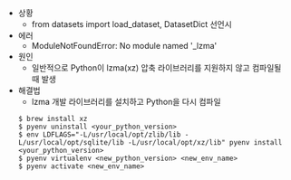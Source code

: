 # 
* 상황
    * from datasets import load_dataset, DatasetDict 선언시
* 에러
    * ModuleNotFoundError: No module named '_lzma' 
* 원인
    * 일반적으로 Python이 lzma(xz) 압축 라이브러리를 지원하지 않고 컴파일될 때 발생
* 해결법
    * lzma 개발 라이브러리를 설치하고 Python을 다시 컴파일
    ```
    $ brew install xz
    $ pyenv uninstall <your_python_version>
    $ env LDFLAGS="-L/usr/local/opt/zlib/lib -L/usr/local/opt/sqlite/lib -L/usr/local/opt/xz/lib" pyenv install <your_python_version>
    $ pyenv virtualenv <new_python_version> <new_env_name>
    $ pyenv activate <new_env_name>
    ```